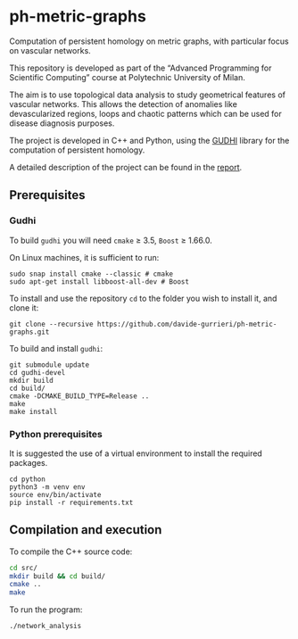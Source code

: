 # ph-metric-graphs

Computation of persistent homology on metric graphs, with particular focus on vascular networks.

This repository is developed as part of the “Advanced Programming for Scientific Computing” course at Polytechnic University of Milan.

The aim is to use topological data analysis to study geometrical features of vascular networks. This allows the detection of anomalies like devascularized regions, loops and chaotic patterns which can be used for disease diagnosis purposes.

The project is developed in C++ and Python, using the [GUDHI](https://gudhi.inria.fr/) library for the computation of persistent homology.

A detailed description of the project can be found in the [report](https://github.com/davide-gurrieri/ph-metric-graphs/blob/main/report/report.pdf).

## Prerequisites

### Gudhi

To build `gudhi` you will need `cmake` $\geq$ 3.5,  `Boost` $\geq$ 1.66.0.

On Linux machines, it is sufficient to run:

```shell
sudo snap install cmake --classic # cmake
sudo apt-get install libboost-all-dev # Boost
```

To install and use the repository `cd` to the folder you wish to install it, and clone it:

```shell
git clone --recursive https://github.com/davide-gurrieri/ph-metric-graphs.git
```

To build and install `gudhi`:

```shell
git submodule update
cd gudhi-devel
mkdir build
cd build/
cmake -DCMAKE_BUILD_TYPE=Release ..
make
make install
```

### Python prerequisites

It is suggested the use of a virtual environment to install the required packages.

```shell
cd python
python3 -m venv env
source env/bin/activate
pip install -r requirements.txt
```

## Compilation and execution

To compile the C++ source code:

```bash
cd src/
mkdir build && cd build/
cmake ..
make
```

To run the program:

```bash
./network_analysis
```
